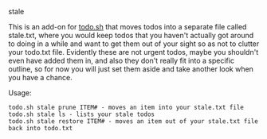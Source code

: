  stale

This is an add-on for [todo.sh](https://github.com/todotxt/todo.txt-cli/)
that moves todos into a separate file called stale.txt, where you would
keep todos that you haven't actually got around to doing in a while
and want to get them out of your sight so as not to clutter your todo.txt
file. Evidently these are not urgent todos, maybe you shouldn't even have
added them in, and also they don't really fit into a specific outline, so for
now you will just set them aside and take another look when you have a chance.

Usage:

```
todo.sh stale prune ITEM# - moves an item into your stale.txt file
todo.sh stale ls - lists your stale todos
todo.sh stale restore ITEM# - moves an item out of your stale.txt file back into todo.txt
```
